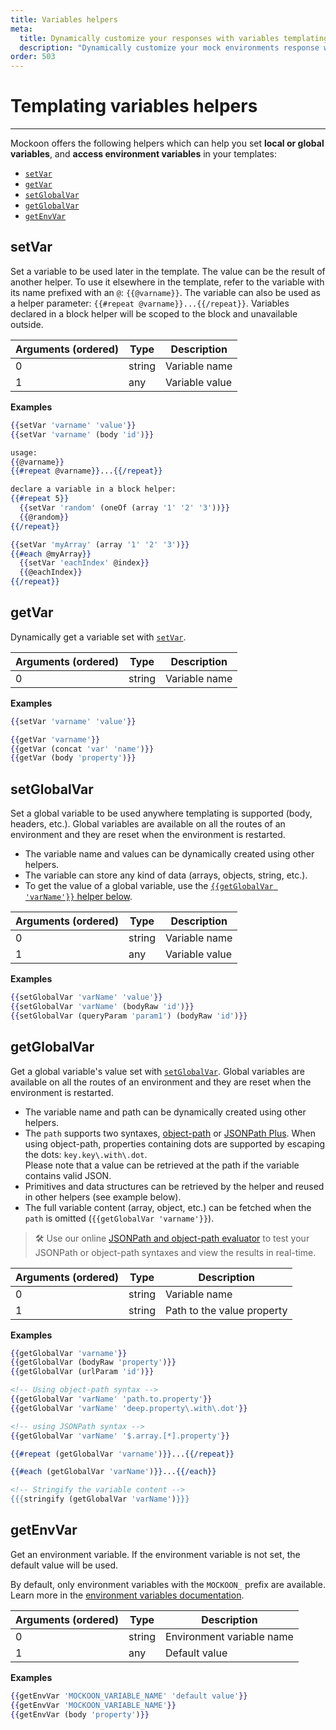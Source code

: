 ```yaml
---
title: Variables helpers
meta:
  title: Dynamically customize your responses with variables templating helpers
  description: "Dynamically customize your mock environments response with Mockoon's templating variables helpers. All formats are supported: JSON, CSV, HTML, etc."
order: 503
---
```


# Templating variables helpers

---

Mockoon offers the following helpers which can help you set **local or global variables**, and **access environment variables** in your templates:

- [`setVar`](#setvar)
- [`getVar`](#getvar)
- [`setGlobalVar`](#setglobalvar)
- [`getGlobalVar`](#getglobalvar)
- [`getEnvVar`](#getenvvar)

## setVar

Set a variable to be used later in the template. The value can be the result of another helper. To use it elsewhere in the template, refer to the variable with its name prefixed with an `@`: `{{@varname}}`. The variable can also be used as a helper parameter: `{{#repeat @varname}}...{{/repeat}}`.
Variables declared in a block helper will be scoped to the block and unavailable outside.

| Arguments (ordered) | Type   | Description    |
| ------------------- | ------ | -------------- |
| 0                   | string | Variable name  |
| 1                   | any    | Variable value |

**Examples**

```handlebars
{{setVar 'varname' 'value'}}
{{setVar 'varname' (body 'id')}}

usage:
{{@varname}}
{{#repeat @varname}}...{{/repeat}}

declare a variable in a block helper:
{{#repeat 5}}
  {{setVar 'random' (oneOf (array '1' '2' '3'))}}
  {{@random}}
{{/repeat}}

{{setVar 'myArray' (array '1' '2' '3')}}
{{#each @myArray}}
  {{setVar 'eachIndex' @index}}
  {{@eachIndex}}
{{/repeat}}
```

## getVar

Dynamically get a variable set with [`setVar`](#setvar).

| Arguments (ordered) | Type   | Description   |
| ------------------- | ------ | ------------- |
| 0                   | string | Variable name |

**Examples**

```handlebars
{{setVar 'varname' 'value'}}

{{getVar 'varname'}}
{{getVar (concat 'var' 'name')}}
{{getVar (body 'property')}}
```

## setGlobalVar

Set a global variable to be used anywhere templating is supported (body, headers, etc.). Global variables are available on all the routes of an environment and they are reset when the environment is restarted.

- The variable name and values can be dynamically created using other helpers.
- The variable can store any kind of data (arrays, objects, string, etc.).
- To get the value of a global variable, use the [`{{getGlobalVar 'varName'}}` helper below](#getglobalvar).

| Arguments (ordered) | Type   | Description    |
| ------------------- | ------ | -------------- |
| 0                   | string | Variable name  |
| 1                   | any    | Variable value |

**Examples**

```handlebars
{{setGlobalVar 'varName' 'value'}}
{{setGlobalVar 'varName' (bodyRaw 'id')}}
{{setGlobalVar (queryParam 'param1') (bodyRaw 'id')}}
```

## getGlobalVar

Get a global variable's value set with [`setGlobalVar`](#setglobalvar). Global variables are available on all the routes of an environment and they are reset when the environment is restarted.

- The variable name and path can be dynamically created using other helpers.
- The `path` supports two syntaxes, [object-path](https://www.npmjs.com/package/object-path) or [JSONPath Plus](https://www.npmjs.com/package/jsonpath-plus). When using object-path, properties containing dots are supported by escaping the dots: `key.key\.with\.dot`.  
  Please note that a value can be retrieved at the path if the variable contains valid JSON.
- Primitives and data structures can be retrieved by the helper and reused in other helpers (see example below).
- The full variable content (array, object, etc.) can be fetched when the `path` is omitted (`{{getGlobalVar 'varname'}}`).

> 🛠️ Use our online [JSONPath and object-path evaluator](/tools/json-object-path-evaluator/) to test your JSONPath or object-path syntaxes and view the results in real-time.

| Arguments (ordered) | Type   | Description                |
| ------------------- | ------ | -------------------------- |
| 0                   | string | Variable name              |
| 1                   | string | Path to the value property |

**Examples**

```handlebars
{{getGlobalVar 'varname'}}
{{getGlobalVar (bodyRaw 'property')}}
{{getGlobalVar (urlParam 'id')}}

<!-- Using object-path syntax -->
{{getGlobalVar 'varName' 'path.to.property'}}
{{getGlobalVar 'varName' 'deep.property\.with\.dot'}}

<!-- using JSONPath syntax -->
{{getGlobalVar 'varName' '$.array.[*].property'}}

{{#repeat (getGlobalVar 'varname')}}...{{/repeat}}

{{#each (getGlobalVar 'varName')}}...{{/each}}

<!-- Stringify the variable content -->
{{{stringify (getGlobalVar 'varName')}}}
```

## getEnvVar

Get an environment variable. If the environment variable is not set, the default value will be used.

By default, only environment variables with the `MOCKOON_` prefix are available. Learn more in the [environment variables documentation](docs:variables/environment-variables).

| Arguments (ordered) | Type   | Description               |
| ------------------- | ------ | ------------------------- |
| 0                   | string | Environment variable name |
| 1                   | any    | Default value             |

**Examples**

```handlebars
{{getEnvVar 'MOCKOON_VARIABLE_NAME' 'default value'}}
{{getEnvVar 'MOCKOON_VARIABLE_NAME'}}
{{getEnvVar (body 'property')}}
```
